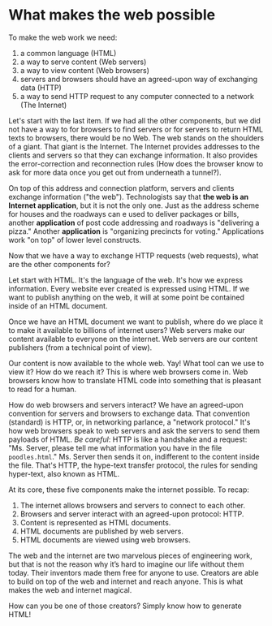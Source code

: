 # What makes the web possible
To make the web work we need:

1. a common language (HTML)
2. a way to serve content (Web servers)
3. a way to view content (Web browsers)
4. servers and browsers should have an agreed-upon way of exchanging data (HTTP)
5. a way to send HTTP request to any computer connected to a network (The Internet)

Let's start with the last item. If we had all the other components, but we did not have a way to for browsers
to find servers or for servers to return HTML texts to browsers, there would be no Web. The web stands on the shoulders of a giant. That giant is the Internet. The Internet provides addresses to the clients and servers so that they can exchange information. It also provides the error-correction and reconnection rules (How does the browser know to ask for more data once you get out from underneath a tunnel?).

On top of this address and connection platform, servers and clients exchange information ("the web"). Technologists say that **the web is an Internet application**, but it is not the only one. Just as the address scheme for houses and the roadways can e used to deliver packages or bills, another **application** of post code addressing and roadways is "delivering a pizza." Another **application** is "organizing precincts for voting." Applications work "on top" of lower level constructs.

Now that we have a way to exchange HTTP requests (web requests), what are the other components for?

Let start with HTML. It's the language of the web. It's how we express information. Every website ever created is expressed using HTML. If we want to publish anything on the web, it will at some point be contained inside of an HTML document.

Once we have an HTML document we want to publish, where do we place it to make it available to billions of internet users? Web servers make our content available to everyone on the internet. Web servers are our content publishers (from a technical point of view).

Our content is now available to the whole web. Yay! What tool can we use to view it? How do we reach it? This is where web browsers come in. Web browsers know how to translate HTML code into something that is pleasant to read for a human.

How do web browsers and servers interact? We have an agreed-upon convention for servers and browsers to exchange data. That convention (standard) is HTTP, or, in networking parlance, a "network protocol." It's how web browsers speak to web servers and ask the servers to send them payloads of HTML. _Be careful_: HTTP is like a handshake and a request: "Ms. Server, please tell me what information you have in the file `poodles.html`." Ms. Server then sends it on, indifferent to the content inside the file. That's HTTP, the hype-text transfer protocol, the rules for sending hyper-text, also known as HTML.

At its core, these five components make the internet possible. To recap:

1. The internet allows browsers and servers to connect to each other.
2. Browsers and server interact with an agreed-upon protocol: HTTP.
3. Content is represented as HTML documents.
4. HTML documents are published by web servers.
5. HTML documents are viewed using web browsers.

The web and the internet are two marvelous pieces of engineering work, but that is not the reason why it’s hard to imagine our life without them today. Their inventors made them free for anyone to use. Creators are able to build on top of the web and internet and reach anyone. This is what makes the web and internet magical.

How can you be one of those creators? Simply know how to generate HTML!
